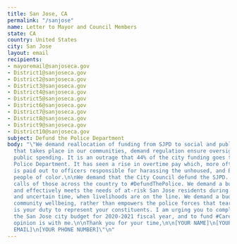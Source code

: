 ```yaml
---
title: San Jose, CA
permalink: "/sanjose"
name: Letter to Mayor and Council Members
state: CA
country: United States
city: San Jose
layout: email
recipients:
- mayoremail@sanjoseca.gov
- District1@sanjoseca.gov
- District2@sanjoseca.gov
- District3@sanjoseca.gov
- District4@sanjoseca.gov
- District5@sanjoseca.gov
- District6@sanjoseca.gov
- District7@sanjoseca.gov
- District8@sanjoseca.gov
- District9@sanjoseca.gov
- District10@sanjoseca.gov
subject: Defund the Police Department
body: "\"We demand reallocation of funding from SJPD to social and public programming
  that takes place in our communities, demand regulation ensure oversight board for
  public spending. It is an outrage that 44% of the city funding goes towards the
  Police Department. It has seen a rise in overtime pay which, more often than not,
  is paid out to officers responsible for harassing the unhoused, and Black, Indigenous,
  people of color.\n\nWe demand that the City Council defund the SJPD. We join the
  calls of those across the country to #DefundThePolice. We demand a budget that adequately
  and effectively meets the needs of at-risk San Jose residents during this trying
  and uncertain time, when livelihoods are on the line. We demand a budget that supports
  community wellbeing, rather than empowers the police forces that tear them apart.\n\nIt
  is your duty to represent your constituents. I am urging you to completely revise
  the San Jose city budget for 2020-2021 fiscal year, and to fund #CareNotCops. Public
  opinion is with me.\n\nThank you for your time,\n\n[YOUR NAME]\n[YOUR ADDRESS] \n[YOUR
  EMAIL]\n[YOUR PHONE NUMBER]\"\n"
---
```


